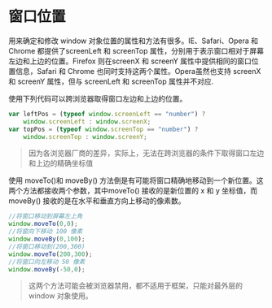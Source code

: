 # 窗口位置

用来确定和修改 window 对象位置的属性和方法有很多。IE、Safari、Opera 和 Chrome 都提供了screenLeft 和 screenTop 属性，分别用于表示窗口相对于屏幕左边和上边的位置。Firefox 则在screenX 和 screenY 属性中提供相同的窗口位置信息，Safari 和 Chrome 也同时支持这两个属性。Opera虽然也支持 screenX 和 screenY 属性，但与 screenLeft 和 screenTop 属性并不对应.

使用下列代码可以跨浏览器取得窗口左边和上边的位置。

```javascript
var leftPos = (typeof window.screenLeft == "number") ?
	window.screenLeft : window.screenX;
var topPos = (typeof window.screenTop == "number") ?
	window.screenTop : window.screenY;
```

>  因为各浏览器厂商的差异，实际上，无法在跨浏览器的条件下取得窗口左边和上边的精确坐标值

使用 moveTo()和 moveBy() 方法倒是有可能将窗口精确地移动到一个新位置。这两个方法都接收两个参数，其中moveTo() 接收的是新位置的 x 和 y 坐标值，而 moveBy() 接收的是在水平和垂直方向上移动的像素数。

```javascript
//将窗口移动到屏幕左上角
window.moveTo(0,0);
//将窗向下移动 100 像素
window.moveBy(0,100);
//将窗口移动到(200,300)
window.moveTo(200,300);
//将窗口向左移动 50 像素
window.moveBy(-50,0);
```

> 这两个方法可能会被浏览器禁用，都不适用于框架，只能对最外层的 window 对象使用。

